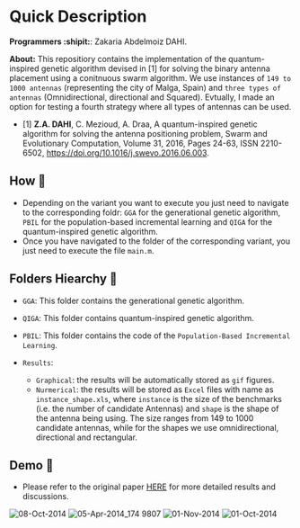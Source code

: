 # Quick Description

**Programmers :shipit:**: Zakaria Abdelmoiz DAHI. 

**About:** This repositiory contains the implementation of the quantum-inspired genetic algorithm devised in [1] for solving the binary antenna placement using a conitnuous swarm algorithm. We use instances of `149 to 1000 antennas` (representing the city of Malga, Spain) and `three types of antennas` (Omnidirectional, directional and Squared). Evtually, I made an option for testing a fourth strategy where all types of antennas can be used.

- [1] **Z.A. DAHI**, C. Mezioud, A. Draa, A quantum-inspired genetic algorithm for solving the antenna positioning problem, Swarm and Evolutionary Computation, Volume 31, 2016, Pages 24-63, ISSN 2210-6502, https://doi.org/10.1016/j.swevo.2016.06.003.

## **How :green_book:** 

- Depending on the variant you want to execute you just need to navigate to the corresponding foldr: `GGA` for the generational genetic algorithm, `PBIL` for the population-based incremental learning and `QIGA` for the quantum-inspired genetic algorithm.
- Once you have navigated to the folder of the corresponding variant, you just need to execute the file `main.m`.


## **Folders Hiearchy :open_file_folder:**
    
- `GGA`: This folder contains the generational genetic algorithm.
- `QIGA`: This folder contains quantum-inspired genetic algorithm.
- `PBIL`: This folder contains the code of the `Population-Based Incremental Learning`. 

- `Results`: 
    - `Graphical`: the results will be automatically stored as `gif` figures.
    - `Nurmerical`: the results will be stored as `Excel` files with name as `instance_shape.xls`, where `instance` is the size of the benchmarks (i.e. the number of candidate Antennas) and `shape` is the shape of the antenna being using. The size ranges from 149 to 1000 candidate antennas, while for the shapes we use omnidirectional, directional and rectangular. 
        
## **Demo :movie_camera:**
    
- Please refer to the original paper [HERE](https://www.sciencedirect.com/science/article/pii/S2210650216300293) for more detailed results and discussions.

![08-Oct-2014](https://user-images.githubusercontent.com/68249696/222123414-ef9b0af1-1271-42f1-992c-050d05295fc1.gif)
![05-Apr-2014_174 9807](https://user-images.githubusercontent.com/68249696/222123453-52043b21-bfaa-44d7-8470-7eff65d914ea.gif)
![01-Nov-2014](https://user-images.githubusercontent.com/68249696/222123511-c42c8f57-a4e6-4ce9-9e29-686ad6ea53e4.gif)
![01-Oct-2014](https://user-images.githubusercontent.com/68249696/222123560-3e43f77b-d7dc-4242-8c11-7d2d5faa8ab4.gif)
